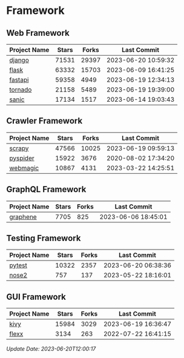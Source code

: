 # Framework

## Web Framework
| Project Name | Stars | Forks | Last Commit |
| ------------ | ----- | ----- | ----------- |
| [django](https://github.com/django/django) | 71531 | 29397 | 2023-06-20 10:59:32 |
| [flask](https://github.com/pallets/flask) | 63332 | 15703 | 2023-06-09 16:41:25 |
| [fastapi](https://github.com/tiangolo/fastapi) | 59358 | 4949 | 2023-06-19 12:34:13 |
| [tornado](https://github.com/tornadoweb/tornado) | 21158 | 5489 | 2023-06-19 19:39:00 |
| [sanic](https://github.com/sanic-org/sanic) | 17134 | 1517 | 2023-06-14 19:03:43 |

## Crawler Framework
| Project Name | Stars | Forks | Last Commit |
| ------------ | ----- | ----- | ----------- |
| [scrapy](https://github.com/scrapy/scrapy) | 47566 | 10025 | 2023-06-19 09:59:13 |
| [pyspider](https://github.com/binux/pyspider) | 15922 | 3676 | 2020-08-02 17:34:20 |
| [webmagic](https://github.com/code4craft/webmagic) | 10867 | 4131 | 2023-03-22 14:25:51 |

## GraphQL Framework
| Project Name | Stars | Forks | Last Commit |
| ------------ | ----- | ----- | ----------- |
| [graphene](https://github.com/graphql-python/graphene) | 7705 | 825 | 2023-06-06 18:45:01 |

## Testing Framework
| Project Name | Stars | Forks | Last Commit |
| ------------ | ----- | ----- | ----------- |
| [pytest](https://github.com/pytest-dev/pytest) | 10322 | 2357 | 2023-06-20 06:38:36 |
| [nose2](https://github.com/nose-devs/nose2) | 757 | 137 | 2023-05-22 18:16:01 |

## GUI Framework
| Project Name | Stars | Forks | Last Commit |
| ------------ | ----- | ----- | ----------- |
| [kivy](https://github.com/kivy/kivy) | 15984 | 3029 | 2023-06-19 16:36:47 |
| [flexx](https://github.com/flexxui/flexx) | 3134 | 263 | 2022-07-22 16:41:15 |

*Update Date: 2023-06-20T12:00:17*